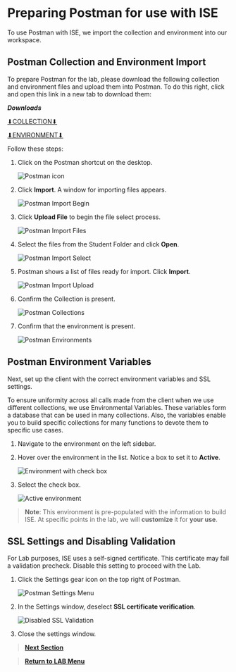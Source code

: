 # Preparing Postman for use with ISE

To use Postman with ISE, we import the collection and environment into our workspace.

## Postman Collection and Environment Import

To prepare Postman for the lab, please download the following collection and environment files and upload them into Postman. To do this right, click and open this link in a new tab to download them:

***Downloads***
   <p><a href="https://git-link.vercel.app/api/download?url=https://github.com/kebaldwi/DNAC-TEMPLATES/blob/master/CODE/POSTMAN/lab-9-ise-automation-collection.json">⬇︎COLLECTION⬇︎</a></p>
   <p><a href="https://git-link.vercel.app/api/download?url=https://github.com/kebaldwi/DNAC-TEMPLATES/blob/master/CODE/POSTMAN/lab-9-ise-automation-environment.json">⬇︎ENVIRONMENT⬇︎</a></p>


Follow these steps:

1. Click on the Postman shortcut on the desktop.

   ![Postman icon](../../../ASSETS/LABS/POSTMAN/COMMON/Postman.png)

2. Click **Import**. A window for importing files appears.

   ![Postman Import Begin](../../../ASSETS/LABS/POSTMAN/COMMON/Postman-Import-Begin.png)

3. Click **Upload File** to begin the file select process.

   ![Postman Import Files](../../../ASSETS/LABS/POSTMAN/COMMON/Postman-Import-File.png)

4. Select the files from the Student Folder and click **Open**.

   ![Postman Import Select](../../../ASSETS/LABS/POSTMAN/LAB9/Postman-Import-Select-Open.png)

5. Postman shows a list of files ready for import. Click **Import**.

   ![Postman Import Upload](../../../ASSETS/LABS/POSTMAN/LAB9/Postman-Import-Upload.png)

6. Confirm the Collection is present.

   ![Postman Collections](../../../ASSETS/LABS/POSTMAN/LAB9/Postman-Collection-Confirm.png)

7. Confirm that the environment is present.

   ![Postman Environments](../../../ASSETS/LABS/POSTMAN/LAB9/Postman-Environment-Confirm.png)

## Postman Environment Variables

Next, set up the client with the correct environment variables and SSL settings.

To ensure uniformity across all calls made from the client when we use different collections, we use Environmental Variables. These variables form a database that can be used in many collections. Also, the variables enable you to build specific collections for many functions to devote them to specific use cases.

1. Navigate to the environment on the left sidebar.

2. Hover over the environment in the list. Notice a box to set it to **Active**.

   ![Environment with check box](../../../ASSETS/LABS/POSTMAN/LAB9/Postman-Environment-Check.png)

3. Select the check box.

   ![Active environment](../../../ASSETS/LABS/POSTMAN/LAB9/Postman-Environment-Active.png)

> **Note**: This environment is pre-populated with the information to build ISE. At specific points in the lab, we will **customize** it for **your use**.

## SSL Settings and Disabling Validation

For Lab purposes, ISE uses a self-signed certificate. This certificate may fail a validation precheck. Disable this setting to proceed with the Lab.

1. Click the Settings gear icon on the top right of Postman.

   ![Postman Settings Menu](../../../ASSETS/LABS/POSTMAN/LAB9/Postman-Settings-Menu.png)

2. In the Settings window, deselect **SSL certificate verification**.

    ![Disabled SSL Validation](../../../ASSETS/LABS/POSTMAN/COMMON/Postman-Settings-SSL-Validation-Off.png)

3. Close the settings window.

> [**Next Section**](./04-externaldata.md)

> [**Return to LAB Menu**](../README.md)